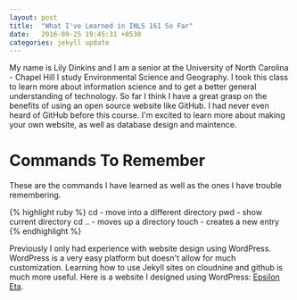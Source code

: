 ```yaml
---
layout: post
title:  "What I've Learned in INLS 161 So Far"
date:   2016-09-25 19:45:31 +0530
categories: jekyll update
---
```


My name is Lily Dinkins and I am a senior at the University of North Carolina - Chapel Hill
I study Environmental Science and Geography.
I took this class to learn more about information science and
to get a better general understanding of technology. 
So far I think I have a great grasp on the benefits of using an open source website like GitHub. 
I had never even heard of GitHub before this course. 
I'm excited to learn more about making your own website, as well as database design and maintence.

# Commands To Remember
These are the commands I have learned as well as the ones I have trouble remembering.

{% highlight ruby %}
cd  - move into a different directory
pwd - show current directory
cd .. - moves up a directory 
touch - creates a new entry
{% endhighlight %} 

Previously I only had experience with website design using WordPress. 
WordPress is a very easy platform but doesn't allow for much customization. 
Learning how to use Jekyll sites on cloudnine and github is much more useful. 
Here is a website I designed using WordPress: [Epsilon Eta](http://epsiloneta.web.unc.edu/). 


